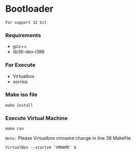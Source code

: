 # Bootloader 

`For support 32 bit` 

### Requirements
* gcc++
* lib36-dev-i386

### For Execute 
* Virtualbox
* xorriso

### Make iso file

```
make install
```

### Execute Virtual Machine

```
make run
```
`Note:`
Please Virtualbox vmname change in line 38 Makefile

```
VirtualBox --startvm 'VMNAME' &
```


